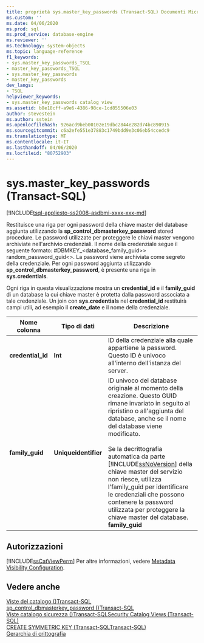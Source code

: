 ```yaml
---
title: proprietà sys.master_key_passwords (Transact-SQL) Documenti Microsoft
ms.custom: ''
ms.date: 04/06/2020
ms.prod: sql
ms.prod_service: database-engine
ms.reviewer: ''
ms.technology: system-objects
ms.topic: language-reference
f1_keywords:
- sys.master_key_passwords_TSQL
- master_key_passwords_TSQL
- sys.master_key_passwords
- master_key_passwords
dev_langs:
- TSQL
helpviewer_keywords:
- sys.master_key_passwords catalog view
ms.assetid: b8e18cff-a9e6-4386-98ce-1cd855506e03
author: stevestein
ms.author: sstein
ms.openlocfilehash: 926acd9beb00102e19dbc2844e282d74bc890915
ms.sourcegitcommit: c6a2efe551e37883c1749bdd9e3c06eb54ccedc9
ms.translationtype: MT
ms.contentlocale: it-IT
ms.lasthandoff: 04/06/2020
ms.locfileid: "80752903"
---
```

# <a name="sysmaster_key_passwords-transact-sql"></a>sys.master_key_passwords (Transact-SQL)
[!INCLUDE[tsql-appliesto-ss2008-asdbmi-xxxx-xxx-md](../../includes/tsql-appliesto-ss2008-asdbmi-xxxx-xxx-md.md)]

  Restituisce una riga per ogni password della chiave master del database aggiunta utilizzando la **sp_control_dbmasterkey_password** stored procedure. Le password utilizzate per proteggere le chiavi master vengono archiviate nell'archivio credenziali. Il nome della credenziale segue il seguente formato: #DBMKEY_<database_family_guid>_>_ random_password_guid<>. La password viene archiviata come segreto della credenziale. Per ogni password aggiunta utilizzando **sp_control_dbmasterkey_password**, è presente una riga in **sys.credentials**.  
  
 Ogni riga in questa visualizzazione mostra un **credential_id** e il **family_guid** di un database la cui chiave master è protetta dalla password associata a tale credenziale. Un join con **sys.credentials** nel **credential_id** restituirà campi utili, ad esempio il **create_date** e il nome della credenziale.  
  
|Nome colonna|Tipo di dati|Descrizione|  
|-----------------|---------------|-----------------|  
|**credential_id**|**Int**|ID della credenziale alla quale appartiene la password. Questo ID è univoco all'interno dell'istanza del server.|  
|**family_guid**|**Uniqueidentifier**|ID univoco del database originale al momento della creazione. Questo GUID rimane invariato in seguito al ripristino o all'aggiunta del database, anche se il nome del database viene modificato.<br /><br /> Se la decrittografia automatica da parte [!INCLUDE[ssNoVersion](../../includes/ssnoversion-md.md)] della chiave master del servizio non riesce, utilizza l'family_guid per identificare le credenziali che possono contenere la password utilizzata per proteggere la chiave master del database. **family_guid**|  
  
## <a name="permissions"></a>Autorizzazioni  
 [!INCLUDE[ssCatViewPerm](../../includes/sscatviewperm-md.md)] Per altre informazioni, vedere [Metadata Visibility Configuration](../../relational-databases/security/metadata-visibility-configuration.md).  
  
## <a name="see-also"></a>Vedere anche  
 [Viste del catalogo &#40;&#41;Transact-SQL](../../relational-databases/system-catalog-views/catalog-views-transact-sql.md)   
 [sp_control_dbmasterkey_password &#40;&#41;Transact-SQL](../../relational-databases/system-stored-procedures/sp-control-dbmasterkey-password-transact-sql.md)   
 [Viste catalogo sicurezza &#40;&#41;Transact-SQLSecurity Catalog Views &#40;Transact-SQL&#41;](../../relational-databases/system-catalog-views/security-catalog-views-transact-sql.md)   
 [CREATE SYMMETRIC KEY &#40;Transact-SQLTransact-SQL&#41;](../../t-sql/statements/create-symmetric-key-transact-sql.md)   
 [Gerarchia di crittografia](../../relational-databases/security/encryption/encryption-hierarchy.md)  
  
  

